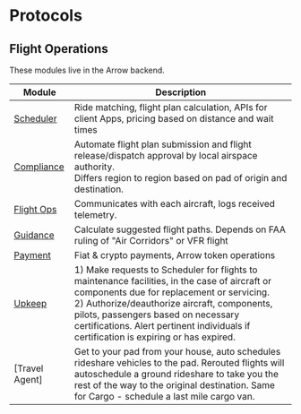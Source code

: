 # Protocols

## Flight Operations

These modules live in the Arrow backend.

Module | Description
--- | ---
[Scheduler](./scheduler) | Ride matching, flight plan calculation, APIs for client Apps, pricing based on distance and wait times
[Compliance](./compliance) |  Automate flight plan submission and flight release/dispatch approval by local airspace authority.<Br>Differs region to region based on pad of origin and destination.
[Flight Ops](./flightops) | Communicates with each aircraft, logs received telemetry.
[Guidance](./guidance) | Calculate suggested flight paths. Depends on FAA ruling of "Air Corridors" or VFR flight
[Payment](./payment) | Fiat & crypto payments, Arrow token operations
[Upkeep](./upkeep) | 1) Make requests to Scheduler for flights to maintenance facilities, in the case of aircraft or components due for replacement or servicing.<br>2) Authorize/deauthorize aircraft, components, pilots, passengers based on necessary certifications. Alert pertinent individuals if certification is expiring or has expired.
[Travel Agent] | Get to your pad from your house, auto schedules rideshare vehicles to the pad. Rerouted flights will autoschedule a ground rideshare to take you the rest of the way to the original destination. Same for Cargo - schedule a last mile cargo van.